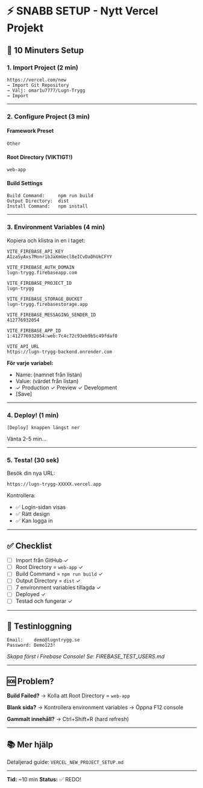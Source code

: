 # ⚡ SNABB SETUP - Nytt Vercel Projekt

## 🎯 10 Minuters Setup

### 1. Import Project (2 min)
```
https://vercel.com/new
→ Import Git Repository
→ Välj: omar1u7777/Lugn-Trygg
→ Import
```

---

### 2. Configure Project (3 min)

#### Framework Preset
```
Other
```

#### Root Directory (VIKTIGT!)
```
web-app
```

#### Build Settings
```
Build Command:     npm run build
Output Directory:  dist
Install Command:   npm install
```

---

### 3. Environment Variables (4 min)

Kopiera och klistra in en i taget:

```
VITE_FIREBASE_API_KEY
AIzaSyAxs7Monr1bJaXmUecl8eICvDaDhUkCFYY

VITE_FIREBASE_AUTH_DOMAIN
lugn-trygg.firebaseapp.com

VITE_FIREBASE_PROJECT_ID
lugn-trygg

VITE_FIREBASE_STORAGE_BUCKET
lugn-trygg.firebasestorage.app

VITE_FIREBASE_MESSAGING_SENDER_ID
412776932054

VITE_FIREBASE_APP_ID
1:412776932054:web:7c4c72c93eb9b5c49fdaf0

VITE_API_URL
https://lugn-trygg-backend.onrender.com
```

**För varje variabel:**
- Name: (namnet från listan)
- Value: (värdet från listan)
- ✓ Production ✓ Preview ✓ Development
- [Save]

---

### 4. Deploy! (1 min)
```
[Deploy] knappen längst ner
```

Vänta 2-5 min...

---

### 5. Testa! (30 sek)

Besök din nya URL:
```
https://lugn-trygg-XXXXX.vercel.app
```

Kontrollera:
- ✅ Login-sidan visas
- ✅ Rätt design
- ✅ Kan logga in

---

## ✅ Checklist

- [ ] Import från GitHub ✓
- [ ] Root Directory = `web-app` ✓
- [ ] Build Command = `npm run build` ✓
- [ ] Output Directory = `dist` ✓
- [ ] 7 environment variables tillagda ✓
- [ ] Deployed ✓
- [ ] Testad och fungerar ✓

---

## 🔑 Testinloggning

```
Email:    demo@lugntrygg.se
Password: Demo123!
```

*Skapa först i Firebase Console!*
*Se: FIREBASE_TEST_USERS.md*

---

## 🆘 Problem?

**Build Failed?**
→ Kolla att Root Directory = `web-app`

**Blank sida?**
→ Kontrollera environment variables
→ Öppna F12 console

**Gammalt innehåll?**
→ Ctrl+Shift+R (hard refresh)

---

## 📚 Mer hjälp

Detaljerad guide: `VERCEL_NEW_PROJECT_SETUP.md`

---

**Tid:** ~10 min
**Status:** ✅ REDO!
